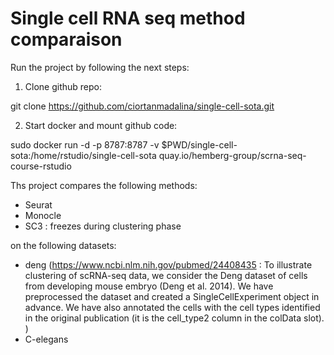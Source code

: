 # Single cell RNA seq method comparaison

Run the project by following the next steps:

1. Clone github repo:

git clone https://github.com/ciortanmadalina/single-cell-sota.git

2. Start docker and mount github code:

sudo docker run -d -p 8787:8787 -v $PWD/single-cell-sota:/home/rstudio/single-cell-sota quay.io/hemberg-group/scrna-seq-course-rstudio 

Ths project compares the following methods:
- Seurat
- Monocle
- SC3 : freezes during clustering phase

on the following datasets:

- deng (https://www.ncbi.nlm.nih.gov/pubmed/24408435 : 
To illustrate clustering of scRNA-seq data, we consider the Deng dataset of cells from developing mouse embryo (Deng et al. 2014). We have preprocessed the dataset and created a SingleCellExperiment object in advance. We have also annotated the cells with the cell types identified in the original publication (it is the cell_type2 column in the colData slot). )
- C-elegans
